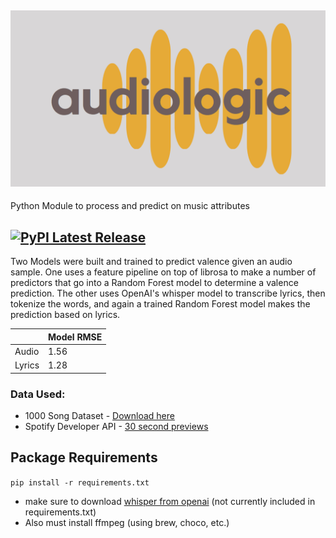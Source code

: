 ![audiologic logo](static/audiologic_Logo_rec.png)
----

Python Module to process and predict on music attributes

[![PyPI Latest Release](https://img.shields.io/pypi/v/audiologic)](https://pypi.org/project/audiologic/)
----

Two Models were built and trained to predict valence given an audio sample. One uses a feature pipeline on top of librosa to make a number of predictors that go into a Random Forest model to determine a valence prediction. The other uses OpenAI's whisper model to transcribe lyrics, then tokenize the words, and again a trained Random Forest model makes the prediction based on lyrics.

|        | Model RMSE |
|--------|------------|
| Audio  | 1.56       |
| Lyrics | 1.28       |

### Data Used:
- 1000 Song Dataset - [Download here](https://cvml.unige.ch/databases/emoMusic/)
- Spotify Developer API - [30 second previews](https://developer.spotify.com/documentation/web-api/)

## Package Requirements
`pip install -r requirements.txt`
- make sure to download [whisper from openai](https://github.com/openai/whisper) (not currently included in requirements.txt)
- Also must install ffmpeg (using brew, choco, etc.)
